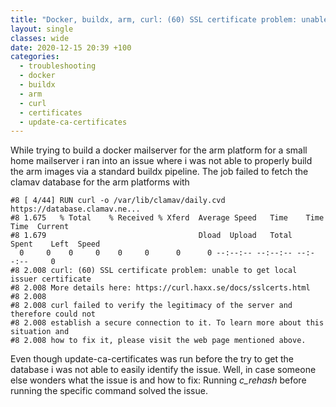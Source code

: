 ```yaml
---
title: "Docker, buildx, arm, curl: (60) SSL certificate problem: unable to get local issuer certificate"
layout: single
classes: wide
date: 2020-12-15 20:39 +100
categories:
  - troubleshooting
  - docker
  - buildx
  - arm
  - curl
  - certificates
  - update-ca-certificates
---
```

While trying to build a docker mailserver for the arm platform for a small home mailserver i ran into an issue where i was not able
to properly build the arm images via a standard buildx pipeline. The job failed to fetch the clamav database for the arm platforms with

```
#8 [ 4/44] RUN curl -o /var/lib/clamav/daily.cvd https://database.clamav.ne...
#8 1.675   % Total    % Received % Xferd  Average Speed   Time    Time     Time  Current
#8 1.679                                  Dload  Upload   Total   Spent    Left  Speed
  0     0    0     0    0     0      0      0 --:--:-- --:--:-- --:--:--     0
#8 2.008 curl: (60) SSL certificate problem: unable to get local issuer certificate
#8 2.008 More details here: https://curl.haxx.se/docs/sslcerts.html
#8 2.008 
#8 2.008 curl failed to verify the legitimacy of the server and therefore could not
#8 2.008 establish a secure connection to it. To learn more about this situation and
#8 2.008 how to fix it, please visit the web page mentioned above.
```

Even though update-ca-certificates was run before the try to get the database i was not able to easily identify the issue. Well, in case
someone else wonders what the issue is and how to fix: Running *c_rehash* before running the specific command solved the issue.
